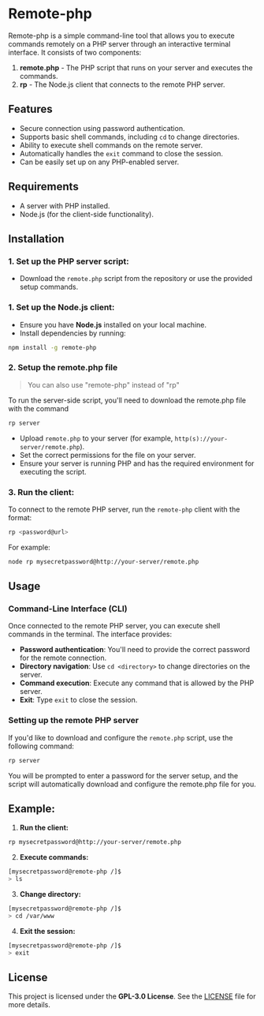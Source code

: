 # Remote-php

Remote-php is a simple command-line tool that allows you to execute commands remotely on a PHP server through an interactive terminal interface. It consists of two components:

1. **remote.php** - The PHP script that runs on your server and executes the commands.
2. **rp** - The Node.js client that connects to the remote PHP server.

## Features

- Secure connection using password authentication.
- Supports basic shell commands, including `cd` to change directories.
- Ability to execute shell commands on the remote server.
- Automatically handles the `exit` command to close the session.
- Can be easily set up on any PHP-enabled server.

## Requirements

- A server with PHP installed.
- Node.js (for the client-side functionality).

## Installation

### 1. Set up the PHP server script:

- Download the `remote.php` script from the repository or use the provided setup commands.

### 1. Set up the Node.js client:

- Ensure you have **Node.js** installed on your local machine.
- Install dependencies by running:

```bash
npm install -g remote-php
```

### 2. Setup the remote.php file

> You can also use "remote-php" instead of "rp"

To run the server-side script, you'll need to download the remote.php file with the command
```bash
rp server
```


- Upload `remote.php` to your server (for example, `http(s)://your-server/remote.php`).
- Set the correct permissions for the file on your server.
- Ensure your server is running PHP and has the required environment for executing the script.


### 3. Run the client:

To connect to the remote PHP server, run the `remote-php` client with the format:

```bash
rp <password@url>
```

For example:

```bash
node rp mysecretpassword@http://your-server/remote.php
```

## Usage

### Command-Line Interface (CLI)

Once connected to the remote PHP server, you can execute shell commands in the terminal. The interface provides:

- **Password authentication**: You'll need to provide the correct password for the remote connection.
- **Directory navigation**: Use `cd <directory>` to change directories on the server.
- **Command execution**: Execute any command that is allowed by the PHP server.
- **Exit**: Type `exit` to close the session.

### Setting up the remote PHP server

If you'd like to download and configure the `remote.php` script, use the following command:

```bash
rp server
```

You will be prompted to enter a password for the server setup, and the script will automatically download and configure the remote.php file for you.

## Example:

1. **Run the client:**

```bash
rp mysecretpassword@http://your-server/remote.php
```

2. **Execute commands:**

```bash
[mysecretpassword@remote-php /]$
> ls
```

3. **Change directory:**

```bash
[mysecretpassword@remote-php /]$
> cd /var/www
```

4. **Exit the session:**

```bash
[mysecretpassword@remote-php /]$
> exit
```

## License

This project is licensed under the **GPL-3.0 License**. See the [LICENSE](LICENSE) file for more details.
